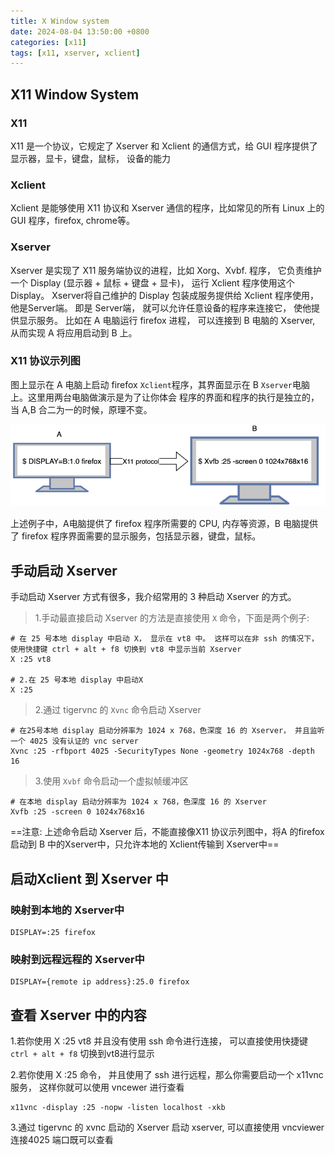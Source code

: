 ```yaml
---
title: X Window system
date: 2024-08-04 13:50:00 +0800
categories: [x11]
tags: [x11, xserver, xclient]
---
```


## X11 Window System

### X11

X11 是一个协议，它规定了 Xserver 和 Xclient 的通信方式，给 GUI 程序提供了显示器，显卡，键盘，鼠标， 设备的能力

### Xclient

Xclient 是能够使用 X11 协议和 Xserver 通信的程序，比如常见的所有 Linux 上的 GUI 程序，firefox, chrome等。

### Xserver

Xserver 是实现了 X11 服务端协议的进程，比如 Xorg、Xvbf. 程序， 它负责维护一个  Display (显示器 + 鼠标 + 键盘 + 显卡)， 运行 Xclient 程序使用这个 Display。 Xserver将自己维护的 Display 包装成服务提供给 Xclient 程序使用，他是Server端。 即是 Server端， 就可以允许任意设备的程序来连接它， 使他提供显示服务。 比如在 A 电脑运行 firefox 进程， 可以连接到 B 电脑的 Xserver, 从而实现 A 将应用启动到 B 上。

### X11 协议示列图

图上显示在 A 电脑上启动 firefox `Xclient`程序，其界面显示在 B `Xserver`电脑上。这里用两台电脑做演示是为了让你体会 程序的界面和程序的执行是独立的，当 A,B 合二为一的时候，原理不变。

!["X11协议示例图"](../assets/img/2024-08-14-x11/20240814-175943.png)

上述例子中，A电脑提供了 firefox 程序所需要的 CPU, 内存等资源，B 电脑提供了 firefox 程序界面需要的显示服务，包括显示器，键盘，鼠标。

## 手动启动 Xserver

手动启动 Xserver 方式有很多，我介绍常用的 3 种启动 Xserver 的方式。

> 1.手动最直接启动 Xserver 的方法是直接使用 `X` 命令，下面是两个例子: 

```shell
# 在 25 号本地 display 中启动 X， 显示在 vt8 中。 这样可以在非 ssh 的情况下，使用快捷键 ctrl + alt + f8 切换到 vt8 中显示当前 Xserver
X :25 vt8

# 2.在 25 号本地 display 中启动X
X :25
```

> 2.通过 tigervnc 的 `Xvnc` 命令启动 Xserver

```shell
# 在25号本地 display 启动分辨率为 1024 x 768，色深度 16 的 Xserver， 并且监听一个 4025 没有认证的 vnc server 
Xvnc :25 -rfbport 4025 -SecurityTypes None -geometry 1024x768 -depth 16
```

> 3.使用 `Xvbf`  命令启动一个虚拟帧缓冲区

```shell
# 在本地 display 启动分辨率为 1024 x 768，色深度 16 的 Xserver
Xvfb :25 -screen 0 1024x768x16 
```

==注意: 上述命令启动 Xserver 后，不能直接像X11 协议示列图中，将A 的firefox启动到 B 中的Xserver中，只允许本地的 Xclient传输到 Xserver中==

## 启动Xclient 到 Xserver 中

### 映射到本地的 Xserver中

```shell
DISPLAY=:25 firefox
```

### 映射到远程远程的 Xserver中

```shell
DISPLAY={remote ip address}:25.0 firefox
```

## 查看 Xserver 中的内容

1.若你使用 X :25 vt8 并且没有使用 ssh 命令进行连接， 可以直接使用快捷键 `ctrl + alt + f8` 切换到vt8进行显示

2.若你使用 X :25 命令， 并且使用了 ssh 进行远程，那么你需要启动一个 x11vnc 服务， 这样你就可以使用 vncewer 进行查看

```shell
x11vnc -display :25 -nopw -listen localhost -xkb
```

3.通过 tigervnc 的 xvnc 启动的 Xserver 启动 xserver, 可以直接使用 vncviewer 连接4025 端口既可以查看
